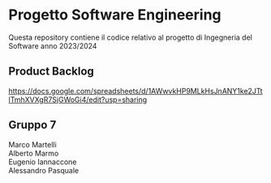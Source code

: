 # Progetto Software Engineering
Questa repository contiene il codice relativo al progetto di Ingegneria del Software anno 2023/2024

## Product Backlog
https://docs.google.com/spreadsheets/d/1AWwvkHP9MLkHsJnANY1ke2JTtlTmhXVXgR7SjGWoGi4/edit?usp=sharing

## Gruppo 7
Marco Martelli  
Alberto Marmo  
Eugenio Iannaccone  
Alessandro Pasquale  
